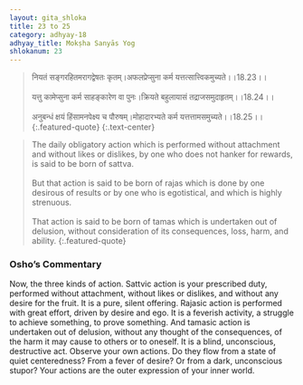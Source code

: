 ```yaml
---
layout: gita_shloka
title: 23 to 25
category: adhyay-18
adhyay_title: Mokṣha Sanyās Yog
shlokanum: 23
---
```


> नियतं सङ्गरहितमरागद्वेषतः कृतम्।अफलप्रेप्सुना कर्म यत्तत्सात्त्विकमुच्यते।।18.23।।<br><br>यत्तु कामेप्सुना कर्म साहङ्कारेण वा पुनः।क्रियते बहुलायासं तद्राजसमुदाहृतम्।।18.24।।<br><br>अनुबन्धं क्षयं हिंसामनपेक्ष्य च पौरुषम्।मोहादारभ्यते कर्म यत्तत्तामसमुच्यते।।18.25।।
{:.featured-quote}
{:.text-center}

> The daily obligatory action which is performed without attachment and without likes or dislikes, by one who does not hanker for rewards, is said to be born of sattva.<br><br>But that action is said to be born of rajas which is done by one desirous of results or by one who is egotistical, and which is highly strenuous.<br><br>That action is said to be born of tamas which is undertaken out of delusion, without consideration of its consequences, loss, harm, and ability.
{:.featured-quote}

### Osho’s Commentary
Now, the three kinds of action.
Sattvic action is your prescribed duty, performed without attachment, without likes or dislikes, and without any desire for the fruit. It is a pure, silent offering.
Rajasic action is performed with great effort, driven by desire and ego. It is a feverish activity, a struggle to achieve something, to prove something.
And tamasic action is undertaken out of delusion, without any thought of the consequences, of the harm it may cause to others or to oneself. It is a blind, unconscious, destructive act.
Observe your own actions. Do they flow from a state of quiet centeredness? From a fever of desire? Or from a dark, unconscious stupor? Your actions are the outer expression of your inner world.
